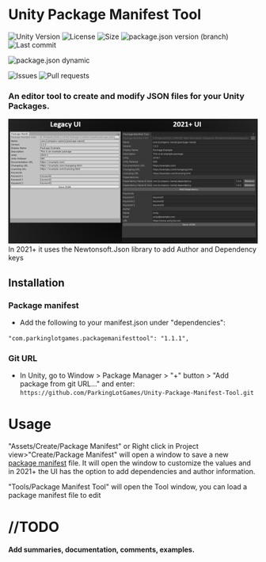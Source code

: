 # Unity Package Manifest Tool
![Unity Version](https://img.shields.io/badge/Unity-5.6%2B-blue?style=plastic) ![License](https://img.shields.io/github/license/ParkingLotGames/Unity-Package-Manifest-Tool?style=plastic) ![Size](https://img.shields.io/github/repo-size/ParkingLotGames/Unity-Package-Manifest-Tool?style=plastic) ![package.json version (branch)](https://img.shields.io/github/package-json/v/ParkingLotGames/Unity-Package-Manifest-Tool/main?style=plastic) ![Last commit](https://img.shields.io/github/last-commit/ParkingLotGames/Unity-Package-Manifest-Tool?style=plastic)

![package.json dynamic](https://img.shields.io/github/package-json/keywords/ParkingLotGames/Unity-Package-Manifest-Tool?style=plastic)

![Issues](https://img.shields.io/github/issues-raw/ParkingLotGames/Unity-Package-Manifest-Tool?style=plastic) ![Pull requests](https://img.shields.io/github/issues-pr-raw/ParkingLotGames/Unity-Package-Manifest-Tool?style=plastic)

### An editor tool to create and modify JSON files for your Unity Packages.
![previe](https://github.com/ParkingLotGames/Unity-Package-Manifest-Tool/blob/main/preview.png)
In 2021+ it uses the Newtonsoft.Json library to add Author and Dependency keys

## Installation 
### Package manifest
* Add the following to your manifest.json under "dependencies":

```"com.parkinglotgames.packagemanifesttool": "1.1.1",```
### Git URL
* In Unity, go to Window > Package Manager > "+" button > "Add package from git URL..." and enter:
```https://github.com/ParkingLotGames/Unity-Package-Manifest-Tool.git```

# Usage

"Assets/Create/Package Manifest" or Right click in Project view>"Create/Package Manifest" will open a window to save a new [package manifest](https://docs.unity3d.com/Manual/upm-manifestPkg.html) file. It will open the window to customize the values and in 2021+ the UI has the option to add dependencies and author information.

"Tools/Package Manifest Tool" will open the Tool window, you can load a package manifest file to edit

# //TODO

#### Add summaries, documentation, comments, examples.
